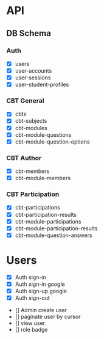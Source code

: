 # API

## DB Schema

### Auth

- [x] users
- [x] user-accounts
- [x] user-sessions
- [x] user-student-profiles

### CBT General

- [x] cbts
- [x] cbt-subjects
- [x] cbt-modules
- [x] cbt-module-questions
- [x] cbt-module-question-options

### CBT Author

- [x] cbt-members
- [x] cbt-module-members

### CBT Participation

- [x] cbt-participations
- [x] cbt-participation-results
- [x] cbt-module-participations
- [x] cbt-module-participation-results
- [x] cbt-module-question-answers

# Users

- [x] Auth sign-in
- [x] Auth sign-in google
- [x] Auth sign-up google
- [x] Auth sign-out

- [] Admin create user
- [] paginate user by cursor
- [] view user
- [] role badge
